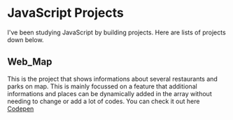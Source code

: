 # JavaScript Projects

I've been studying JavaScript by building projects.
Here are lists of projects down below.

## Web_Map

This is the project that shows informations about several restaurants and parks on map. This is mainly focussed on a feature that additional informations and places can be dynamically added in the array without needing to change or add a lot of codes.
You can check it out here [Codepen](https://codepen.io/yelee/pen/yzpxgwr?editors=1111)
